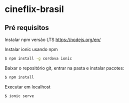 # cineflix-brasil


## Pré requisitos
Instalar npm versão LTS
https://nodejs.org/en/

Instalar ionic usando npm
```sh
$ npm install -g cordova ionic
```

Baixar o repositório git, entrar na pasta e instalar pacotes:
```sh
$ npm install
```

Executar em localhost
```sh
$ ionic serve
```




